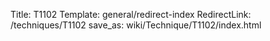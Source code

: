 Title: T1102
Template: general/redirect-index
RedirectLink: /techniques/T1102
save_as: wiki/Technique/T1102/index.html
